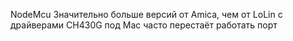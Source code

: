 NodeMcu
Значительно больше версий от Amica, чем от LoLin
с драйверами CH430G под Mac часто перестаёт работать порт